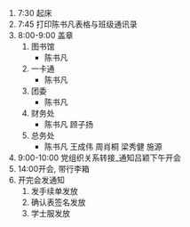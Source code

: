 1. 7:30 起床
2. 7:45 打印陈书凡表格与班级通讯录
3. 8:00-9:00 盖章
	1. 图书馆
		- 陈书凡
	2. 一卡通
		- 陈书凡
	3. 团委
		- 陈书凡
	4. 财务处
		- 陈书凡 顾子扬
	5. 总务处
		- 陈书凡 王成伟 周肖桐 梁秀健 施源
4. 9:00-10:00 党组织关系转接_通知吕颖下午开会
5. 14:00开会, 带行李箱
6. 开完会发通知
	1. 发手续单发放
	2. 确认表签名发放
	3. 学士服发放